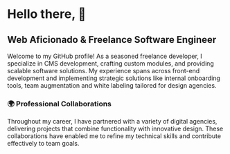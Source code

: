 # Hello there, 👋

## Web Aficionado & Freelance Software Engineer

Welcome to my GitHub profile! As a seasoned freelance developer, I specialize in CMS development, crafting custom modules, and providing scalable software solutions. My experience spans across front-end development and implementing strategic solutions like internal onboarding tools, team augmentation and white labeling tailored for design agencies.

### 🌍 Professional Collaborations

Throughout my career, I have partnered with a variety of digital agencies, delivering projects that combine functionality with innovative design. These collaborations have enabled me to refine my technical skills and contribute effectively to team goals.
